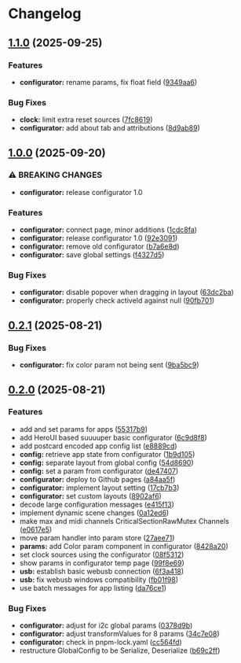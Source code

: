 # Changelog

## [1.1.0](https://github.com/ATOVproject/faderpunk/compare/configurator-v1.0.0...configurator-v1.1.0) (2025-09-25)


### Features

* **configurator:** rename params, fix float field ([9349aa6](https://github.com/ATOVproject/faderpunk/commit/9349aa624432e3aef66b71a7a1a19e2b40dacef8))


### Bug Fixes

* **clock:** limit extra reset sources ([7fc8619](https://github.com/ATOVproject/faderpunk/commit/7fc861910648376d5f7963214c1c6f2a33df7bd5))
* **configurator:** add about tab and attributions ([8d9ab89](https://github.com/ATOVproject/faderpunk/commit/8d9ab8931922e0896094a5cd518bd5de71b207ca))

## [1.0.0](https://github.com/ATOVproject/faderpunk/compare/configurator-v0.4.0...configurator-v1.0.0) (2025-09-20)


### ⚠ BREAKING CHANGES

* **configurator:** release configurator 1.0

### Features

* **configurator:** connect page, minor additions ([1cdc8fa](https://github.com/ATOVproject/faderpunk/commit/1cdc8fa2aa7c5317e34098bbccf467846a3ef4a7))
* **configurator:** release configurator 1.0 ([92e3091](https://github.com/ATOVproject/faderpunk/commit/92e30914e5ff6fb1166a851732133617dbcc89ac))
* **configurator:** remove old configurator ([b7a6e8d](https://github.com/ATOVproject/faderpunk/commit/b7a6e8dbf9178e843c263c4dd770563a45285b53))
* **configurator:** save global settings ([f4327d5](https://github.com/ATOVproject/faderpunk/commit/f4327d5cf02dc863f2a128905cf3f416ac6e40ce))


### Bug Fixes

* **configurator:** disable popover when dragging in layout ([63dc2ba](https://github.com/ATOVproject/faderpunk/commit/63dc2bae4d2ace8bd0af23505d5678ba0ef9c79e))
* **configurator:** properly check activeId against null ([90fb701](https://github.com/ATOVproject/faderpunk/commit/90fb701aa63a5194b88faac822afe6193f6b051a))

## [0.2.1](https://github.com/ATOVproject/faderpunk/compare/configurator-v0.2.0...configurator-v0.2.1) (2025-08-21)


### Bug Fixes

* **configurator:** fix color param not being sent ([9ba5bc9](https://github.com/ATOVproject/faderpunk/commit/9ba5bc90c3f8f7cfe6ddf721e7f45ae085234d3e))

## [0.2.0](https://github.com/ATOVproject/faderpunk/compare/configurator-v0.1.0...configurator-v0.2.0) (2025-08-21)


### Features

* add and set params for apps ([55317b9](https://github.com/ATOVproject/faderpunk/commit/55317b90ed6b0cb6c315737603fbe55b6cc37220))
* add HeroUI based suuuuper basic configurator ([6c9d8f8](https://github.com/ATOVproject/faderpunk/commit/6c9d8f883761ea245638a462122535bff55e4091))
* add postcard encoded app config list ([e8889cd](https://github.com/ATOVproject/faderpunk/commit/e8889cdf681f7d432e7dd9eb648a76410ab0928d))
* **config:** retrieve app state from configurator ([1b9d105](https://github.com/ATOVproject/faderpunk/commit/1b9d10513b0fccf923d367e88b76872f50467938))
* **config:** separate layout from global config ([54d8690](https://github.com/ATOVproject/faderpunk/commit/54d869014c2299812519a4b47cc0b8a9a069a09f))
* **config:** set a param from configurator ([de47407](https://github.com/ATOVproject/faderpunk/commit/de47407a0ea913dcefe5767019b7a988b2661d00))
* **configurator:** deploy to Github pages ([a84aa5f](https://github.com/ATOVproject/faderpunk/commit/a84aa5f0d548b33d78e2722e2de2ae2b764ae791))
* **configurator:** implement layout setting ([17cb7b3](https://github.com/ATOVproject/faderpunk/commit/17cb7b338c8764302ada0ed4b54e7c74fbd5e2db))
* **configurator:** set custom layouts ([8902af6](https://github.com/ATOVproject/faderpunk/commit/8902af6f3f433e0046f3a445e4d1d1ed91483a10))
* decode large configuration messages ([e415f13](https://github.com/ATOVproject/faderpunk/commit/e415f13e740f2ac7efae0b40bdc85e65598376de))
* implement dynamic scene changes ([0a12ed6](https://github.com/ATOVproject/faderpunk/commit/0a12ed65d04c60a72a0a9dc9b218d6b34c605894))
* make max and midi channels CriticalSectionRawMutex Channels ([e0617e5](https://github.com/ATOVproject/faderpunk/commit/e0617e556b9a887034b695d6cd118cb8672d4d64))
* move param handler into param store ([27aee71](https://github.com/ATOVproject/faderpunk/commit/27aee71d40f784e74e65201195e7d071e3d9fca0))
* **params:** add Color param component in configurator ([8428a20](https://github.com/ATOVproject/faderpunk/commit/8428a2069de88721c4c2373792bc46f95794d57b))
* set clock sources using the configurator ([08f5312](https://github.com/ATOVproject/faderpunk/commit/08f53126e9e02a33855cb07861ad49d1c4b3c8cc))
* show params in configurator temp page ([99f8e69](https://github.com/ATOVproject/faderpunk/commit/99f8e696ff35a273907058d69d09a4ed2c1d87f2))
* **usb:** establish basic webusb connection ([6f3a418](https://github.com/ATOVproject/faderpunk/commit/6f3a4183bc3ab75ac49c3c28462d2f952a51ceee))
* **usb:** fix webusb windows compatibility ([fb01f98](https://github.com/ATOVproject/faderpunk/commit/fb01f981c64beb133b50f6072ae73fe30f113e3b))
* use batch messages for app listing ([da76ce1](https://github.com/ATOVproject/faderpunk/commit/da76ce1f72f577b91a74a1f3b4c101f88b33cfa9))


### Bug Fixes

* **configurator:** adjust for i2c global params ([0378d9b](https://github.com/ATOVproject/faderpunk/commit/0378d9b49e18e37b0179a113acb33ce53192f07d))
* **configurator:** adjust transformValues for 8 params ([34c7e08](https://github.com/ATOVproject/faderpunk/commit/34c7e0865c7476c1535dd17d778e71f093751869))
* **configurator:** check in pnpm-lock.yaml ([cc564fd](https://github.com/ATOVproject/faderpunk/commit/cc564fdc36461a7c818a7364ec19adf0e5bd2a64))
* restructure GlobalConfig to be Serialize, Deserialize ([b69c2ff](https://github.com/ATOVproject/faderpunk/commit/b69c2ff00d051807032c862c7e4320439dbb04e5))
